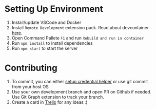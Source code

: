 # Setting Up Environment

1. Install/update VSCode and Docker
2. Install `Remote Development` extension pack. Read about devcontainer [here](https://code.visualstudio.com/docs/remote/containers).
3. Open Command Pallete `F1` and run `Rebuild and run in container`
4. Run `npm install` to install dependencies
5. Run `npm start` to start the server

# Contributing

1. To commit, you can either [setup credential helper](https://code.visualstudio.com/docs/remote/containers#_using-a-credential-helper) or use git commit from your host OS
2. Use your own development branch and open PR on Github if needed. Use Git Graph extension to track your branch.
3. Create a card in [Trello](https://trello.com/b/pZ4BkwkV/product) for any ideas :)

